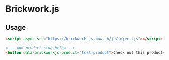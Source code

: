 # Brickwork.js

## Usage

```html
<script async src="https://brickwork-js.now.sh/js/inject.js"></script>

<!-- Add product slug below -->
<button data-brickworkjs-product="test-product">Check out this product</button>
```
